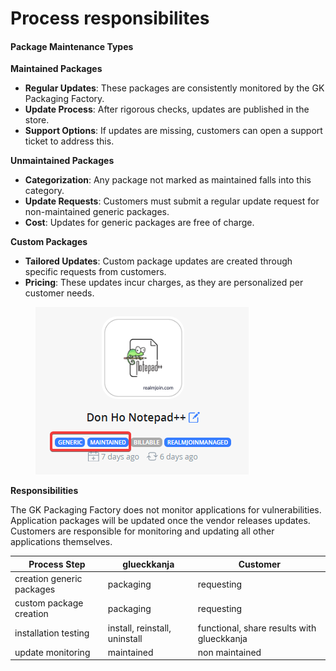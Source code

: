 # Process responsibilites

#### Package Maintenance Types

**Maintained Packages**

* **Regular Updates**: These packages are consistently monitored by the GK Packaging Factory.
* **Update Process**: After rigorous checks, updates are published in the store.
* **Support Options**: If updates are missing, customers can open a support ticket to address this.

**Unmaintained Packages**

* **Categorization**: Any package not marked as maintained falls into this category.
* **Update Requests**: Customers must submit a regular update request for non-maintained generic packages.
* **Cost**: Updates for generic packages are free of charge.

**Custom Packages**

* **Tailored Updates**: Custom package updates are created through specific requests from customers.
* **Pricing**: These updates incur charges, as they are personalized per customer needs.

<figure><img src="../../../.gitbook/assets/image (45).png" alt=""><figcaption></figcaption></figure>

**Responsibilities**

The GK Packaging Factory does not monitor applications for vulnerabilities. Application packages will be updated once the vendor releases updates. Customers are responsible for monitoring and updating all other applications themselves.

| Process Step              | glueckkanja                   | Customer                                   |
| ------------------------- | ----------------------------- | ------------------------------------------ |
| creation generic packages | packaging                     | requesting                                 |
| custom package creation   | packaging                     | requesting                                 |
| installation testing      | install, reinstall, uninstall | functional, share results with glueckkanja |
| update monitoring         | maintained                    | non maintained                             |



